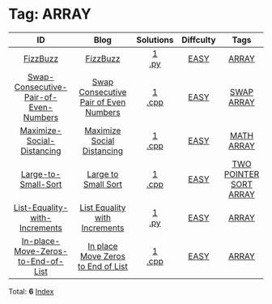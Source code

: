 
# Tag: ARRAY
| ID | Blog | Solutions | Diffculty | Tags |
|:----:|:----:|:-------:|:----:|:----:|
| [FizzBuzz](https://binarysearch.com/problems/FizzBuzz) | [FizzBuzz](https://helloacm.com/sexy-one-liner-of-python-to-solve-the-fizzbuzz/) | [1](https://github.com/DoctorLai/ACM/tree/master/binarysearch/FizzBuzz)<br/>[.py](https://github.com/DoctorLai/ACM/blob/master/binarysearch/.py.md)<BR/> | [EASY](https://github.com/DoctorLai/ACM/blob/master/binarysearch/EASY.md) | [ARRAY](https://github.com/DoctorLai/ACM/blob/master/binarysearch/ARRAY.md)<BR/> |
| [Swap-Consecutive-Pair-of-Even-Numbers](https://binarysearch.com/problems/Swap-Consecutive-Pair-of-Even-Numbers) | [Swap Consecutive Pair of Even Numbers](https://helloacm.com/algorithm-to-swap-consecutive-pair-of-even-numbers/) | [1](https://github.com/DoctorLai/ACM/tree/master/binarysearch/Swap-Consecutive-Pair-of-Even-Numbers)<br/>[.cpp](https://github.com/DoctorLai/ACM/blob/master/binarysearch/.cpp.md)<BR/> | [EASY](https://github.com/DoctorLai/ACM/blob/master/binarysearch/EASY.md) | [SWAP](https://github.com/DoctorLai/ACM/blob/master/binarysearch/SWAP.md)<BR/>[ARRAY](https://github.com/DoctorLai/ACM/blob/master/binarysearch/ARRAY.md)<BR/> |
| [Maximize-Social-Distancing](https://binarysearch.com/problems/Maximize-Social-Distancing) | [Maximize Social Distancing](https://helloacm.com/algorithm-to-maximize-social-distancing/) | [1](https://github.com/DoctorLai/ACM/tree/master/binarysearch/Maximize-Social-Distancing)<br/>[.cpp](https://github.com/DoctorLai/ACM/blob/master/binarysearch/.cpp.md)<BR/> | [EASY](https://github.com/DoctorLai/ACM/blob/master/binarysearch/EASY.md) | [MATH](https://github.com/DoctorLai/ACM/blob/master/binarysearch/MATH.md)<BR/>[ARRAY](https://github.com/DoctorLai/ACM/blob/master/binarysearch/ARRAY.md)<BR/> |
| [Large-to-Small-Sort](https://binarysearch.com/problems/Large-to-Small-Sort) | [Large to Small Sort](https://helloacm.com/large-to-small-sorting-algorithm-using-two-pointer/) | [1](https://github.com/DoctorLai/ACM/tree/master/binarysearch/Large-to-Small-Sort)<br/>[.cpp](https://github.com/DoctorLai/ACM/blob/master/binarysearch/.cpp.md)<BR/> | [EASY](https://github.com/DoctorLai/ACM/blob/master/binarysearch/EASY.md) | [TWO POINTER](https://github.com/DoctorLai/ACM/blob/master/binarysearch/TWO%20POINTER.md)<BR/>[SORT](https://github.com/DoctorLai/ACM/blob/master/binarysearch/SORT.md)<BR/>[ARRAY](https://github.com/DoctorLai/ACM/blob/master/binarysearch/ARRAY.md)<BR/> |
| [List-Equality-with-Increments](https://binarysearch.com/problems/List-Equality-with-Increments) | [List Equality with Increments](https://helloacm.com/algorithm-to-make-a-list-equal-with-increments/) | [1](https://github.com/DoctorLai/ACM/tree/master/binarysearch/List-Equality-with-Increments)<br/>[.py](https://github.com/DoctorLai/ACM/blob/master/binarysearch/.py.md)<BR/> | [EASY](https://github.com/DoctorLai/ACM/blob/master/binarysearch/EASY.md) | [ARRAY](https://github.com/DoctorLai/ACM/blob/master/binarysearch/ARRAY.md)<BR/> |
| [In-place-Move-Zeros-to-End-of-List](https://binarysearch.com/problems/In-place-Move-Zeros-to-End-of-List) | [In place Move Zeros to End of List](https://helloacm.com/in-place-algorithm-to-move-zeros-to-end-of-list/) | [1](https://github.com/DoctorLai/ACM/tree/master/binarysearch/In-place-Move-Zeros-to-End-of-List)<br/>[.cpp](https://github.com/DoctorLai/ACM/blob/master/binarysearch/.cpp.md)<BR/> | [EASY](https://github.com/DoctorLai/ACM/blob/master/binarysearch/EASY.md) | [ARRAY](https://github.com/DoctorLai/ACM/blob/master/binarysearch/ARRAY.md)<BR/> |

Total: **6**
[Index](https://github.com/DoctorLai/ACM/blob/master/binarysearch/README.md)